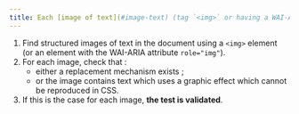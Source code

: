```yaml
---
title: Each [image of text](#image-text) (tag `<img>` or having a WAI-ARIA attribute `role="img"`) [conveying information](#image-conveying-information), in the absence of a [replacement mechanism](#mechanism-of-replacement), must if possible be replaced by [styled text](#texte-style). Is this rule respected (excluding special cases)?
---
```


1. Find structured images of text in the document using a `<img>` element (or an element with the WAI-ARIA attribute `role="img"`).
2. For each image, check that :
   - either a replacement mechanism exists ;
   - or the image contains text which uses a graphic effect which cannot be reproduced in CSS.
3. If this is the case for each image, **the test is validated**.
